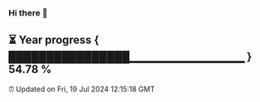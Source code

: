 ### Hi there 👋
⏳ Year progress { ████████████████▁▁▁▁▁▁▁▁▁▁▁▁▁▁ } 54.78 %
---
⏰ Updated on Fri, 19 Jul 2024 12:15:18 GMT

